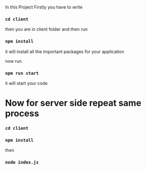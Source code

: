 In this Project
Firstly you have to write 
### `cd client`

then you are in client folder and then run

### `npm install` 
it will install all the important packages for your application

now run
### `npm run start`
it will start your code


# Now for server side repeat same process

### `cd client`
### `npm install`

then 

### `node index.js`
